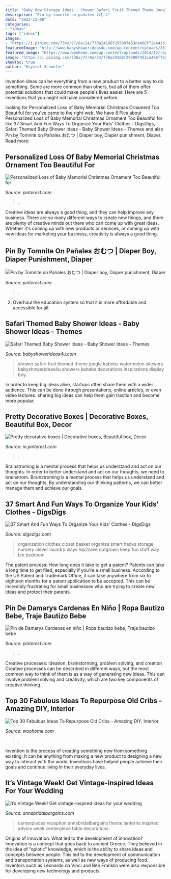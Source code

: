 ```yaml
---
title: "Baby Bow Storage Ideas : Shower Safari Fruit Themed Theme Jungle Kabobs Watermelon Skewers Babyshowerideas4u Showers Kebabs Decorations Inspirations Display Boy"
description: "Pin by tomnite on pañales おむつ"
date: "2022-12-08"
categories:
- "ideas"
tags: ["ideas"]
images:
- "https://i.pinimg.com/736x/77/8a/24/778a24166f295807453ca466f72e441d.jpg"
featuredImage: "http://www.babyshowerideas4u.com/wp-content/uploads/2014/05/safari-baby-shower-ideas-food-ideas-fruit-kebabs.jpg"
featured_image: "https://www.woohome.com/wp-content/uploads/2014/12/repurposed-baby-cribs-28.jpg"
image: "https://i.pinimg.com/736x/77/8a/24/778a24166f295807453ca466f72e441d.jpg"
ShowToc: true
author: "Krystel Schaefer"
---
```



Invention ideas can be everything from a new product to a better way to do something. Some are more common than others, but all of them offer potential solutions that could make people's lives easier. Here are 5 inventions that you might not have considered before.

	

		
looking for Personalized Loss of Baby Memorial Christmas Ornament Too Beautiful for you've came to the right web. We have 8 Pics about Personalized Loss of Baby Memorial Christmas Ornament Too Beautiful for like 37 Smart And Fun Ways To Organize Your Kids’ Clothes - DigsDigs, Safari Themed Baby Shower Ideas - Baby Shower Ideas - Themes and also Pin by Tomnite on Pañales おむつ | Diaper boy, Diaper punishment, Diaper. Read more:
		
    
## Personalized Loss Of Baby Memorial Christmas Ornament Too Beautiful For

<img loading=lazy src="https://i.pinimg.com/736x/61/51/ae/6151ae7e5b5f4bd06b67333130e3334b.jpg" onerror="this.onerror=null;this.src='https://tse2.mm.bing.net/th?id=OIP.5gT5pWhk6drcFcebf8hnNQHaNK&amp;pid=15.1';" alt="Personalized Loss of Baby Memorial Christmas Ornament Too Beautiful for">

_Source: pinterest.com_

>. 

	

Creative ideas are always a good thing, and they can help improve any business. There are so many different ways to create new things, and there are plenty of creative minds out there who can come up with great ideas. Whether it's coming up with new products or services, or coming up with new ideas for marketing your business, creativity is always a good thing.

    
## Pin By Tomnite On Pañales おむつ | Diaper Boy, Diaper Punishment, Diaper

<img loading=lazy src="https://i.pinimg.com/736x/a3/90/0b/a3900b11078e005a2b62bd96e87bd957--little-things-comics.jpg" onerror="this.onerror=null;this.src='https://tse3.mm.bing.net/th?id=OIP.qWhXVH8NE38eO-k5WIaeXwHaJ4&amp;pid=15.1';" alt="Pin by Tomnite on Pañales おむつ | Diaper boy, Diaper punishment, Diaper">

_Source: pinterest.com_

>. 

	

2. Overhaul the education system so that it is more affordable and accessible for all.

    
## Safari Themed Baby Shower Ideas - Baby Shower Ideas - Themes

<img loading=lazy src="http://www.babyshowerideas4u.com/wp-content/uploads/2014/05/safari-baby-shower-ideas-food-ideas-fruit-kebabs.jpg" onerror="this.onerror=null;this.src='https://tse3.mm.bing.net/th?id=OIP.Bbew9QhRBBtuWRka4XXfUwHaLJ&amp;pid=15.1';" alt="Safari Themed Baby Shower Ideas - Baby Shower Ideas - Themes">

_Source: babyshowerideas4u.com_

>shower safari fruit themed theme jungle kabobs watermelon skewers babyshowerideas4u showers kebabs decorations inspirations display boy. 

	

In order to keep big ideas alive, startups often share them with a wider audience. This can be done through presentations, online articles, or even video lectures. sharing big ideas can help them gain traction and become more popular.

    
## Pretty Decorative Boxes | Decorative Boxes, Beautiful Box, Decor

<img loading=lazy src="https://i.pinimg.com/736x/c7/24/c2/c724c250deb142ccc36bccf45a0ce540--decorative-boxes-trifle.jpg" onerror="this.onerror=null;this.src='https://tse2.mm.bing.net/th?id=OIP.RuQ6rTSmQ3ijgibxzL2LqwHaJ3&amp;pid=15.1';" alt="Pretty decorative boxes | Decorative boxes, Beautiful box, Decor">

_Source: in.pinterest.com_

>. 

	

Brainstroming is a mental process that helps us understand and act on our thoughts.
In order to better understand and act on our thoughts, we need to brainstrom. Brainstroming is a mental process that helps us understand and act on our thoughts. By understanding our thinking patterns, we can better manage them and achieve our goals.

    
## 37 Smart And Fun Ways To Organize Your Kids’ Clothes - DigsDigs

<img loading=lazy src="http://www.digsdigs.com/photos/smart-and-fun-kids-clothes-organizing-ideas-10-554x742.jpg" onerror="this.onerror=null;this.src='https://tse2.mm.bing.net/th?id=OIP.CmoSgjOuLn1yJ8G1ue1Z_wHaJ6&amp;pid=15.1';" alt="37 Smart And Fun Ways To Organize Your Kids’ Clothes - DigsDigs">

_Source: digsdigs.com_

>organization clothes closet basket organize smart hacks storage nursery clever laundry ways hip2save outgrown keep fun stuff way bin bedroom. 

	

The patent process: How long does it take to get a patent?
Patents can take a long time to get filed, especially if you're a small business. According to the US Patent and Trademark Office, it can take anywhere from six to eighteen months for a patent application to be accepted. This can be incredibly frustrating for small businesses who are trying to create new ideas and protect their patents.

    
## Pin De Damarys Cardenas En Niño | Ropa Bautizo Bebe, Traje Bautizo Bebe

<img loading=lazy src="https://i.pinimg.com/736x/77/8a/24/778a24166f295807453ca466f72e441d.jpg" onerror="this.onerror=null;this.src='https://tse4.mm.bing.net/th?id=OIP.8qR2rUTsoLGx6amNS9ne8AHaKf&amp;pid=15.1';" alt="Pin de Damarys Cardenas en niño | Ropa bautizo bebe, Traje bautizo bebe">

_Source: pinterest.com_

>. 

	

Creative processes: Ideation, brainstorming, problem solving, and creation
Creative processes can be described in different ways, but the most common way to think of them is as a way of generating new ideas. This can involve problem solving and creativity, which are two key components of creative thinking.

    
## Top 30 Fabulous Ideas To Repurpose Old Cribs - Amazing DIY, Interior

<img loading=lazy src="https://www.woohome.com/wp-content/uploads/2014/12/repurposed-baby-cribs-28.jpg" onerror="this.onerror=null;this.src='https://tse1.mm.bing.net/th?id=OIP.FKyz8HnX7de-jK8qsl8eWgHaLE&amp;pid=15.1';" alt="Top 30 Fabulous Ideas To Repurpose Old Cribs - Amazing DIY, Interior">

_Source: woohome.com_

>. 

	

Invention is the process of creating something new from something existing. It can be anything from making a new product to designing a new way to interact with the world. Inventions have helped people achieve their goals and continue living in their everyday lives.

    
## It’s Vintage Week! Get Vintage-inspired Ideas For Your Wedding

<img loading=lazy src="https://www.annsbridalbargains.com/blog/wp-content/uploads/2012/04/VintageTheme-CenterpiecesWeb1.jpg" onerror="this.onerror=null;this.src='https://tse3.mm.bing.net/th?id=OIP.ImI1wduwhm2eQBC3goj1BQHaRy&amp;pid=15.1';" alt="It’s Vintage Week! Get vintage-inspired ideas for your wedding">

_Source: annsbridalbargains.com_

>centerpieces reception annsbridalbargains theme lanterns inspired advice week centerpiece table decorations. 

	

Origins of innovation: What led to the development of innovation?
Innovation is a concept that goes back to ancient Greece. They believed in the idea of “oplotic” knowledge, which is the ability to share ideas and concepts between people. This led to the development of communication and transportation systems, as well as new ways of producing food. Inventors such as Leonardo da Vinci and Ben Franklin were also responsible for developing new technology and products.

